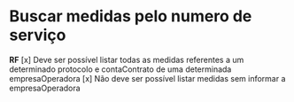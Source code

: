 # Buscar medidas pelo numero de serviço

**RF**
[x] Deve ser possível listar todas as medidas referentes a um determinado protocolo e contaContrato de uma determinada empresaOperadora
[x] Não deve ser possível listar medidas sem informar a empresaOperadora
